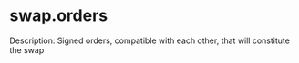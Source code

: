 # swap.orders

Description: Signed orders, compatible with each other, that will constitute the swap